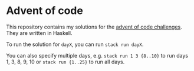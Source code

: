# Advent of code

This repository contains my solutions for the [advent of code
challenges](https://adventofcode.com). They are written in Haskell.

To run the solution for `dayX`, you can run `stack run dayX`.

You can also specify multiple days, e.g. `stack run 1 3 {8..10}` to run days 1,
3, 8, 9, 10 or `stack run {1..25}` to run all days.
